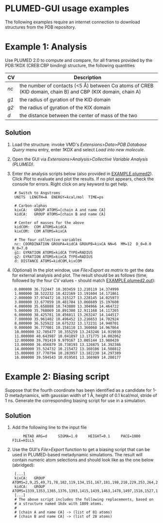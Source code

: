 PLUMED-GUI usage examples
====================


The following examples require an internet connection to download
structures from the PDB repository.


Example 1: Analysis
===================


Use PLUMED 2.0 to compute and compare, for all frames provided by the
PDB:1KDX (CREB:CBP binding) structure, the following quantities

CV    | Description
----- | -------------
_nc_  | the number of contacts (<5 Å) between Cα atoms of CREB (KID domain, chain B) and CBP (KIX domain, chain A) 
_g1_  | the radius of gyration of the KID domain
_g2_  | the radius of gyration of the KIX domain
_d_   | the distance between the center of mass of the two


Solution
--------

1. Load the structure: invoke VMD's _Extensions>Data>PDB Database
        Query_ menu entry, enter _1KDX_ and select _Load into new
        molecule_.

2. Open the GUI via _Extensions>Analysis>Collective Variable
        Analysis (PLUMED)_.

3. Enter the analysis scripts below (also provided in
        [EXAMPLE.plumed2](EXAMPLE.plumed2)). Click _Plot_ to evaluate and plot the
        results. If no plot appears, check the console for
        errors. Right click on any keyword to get help.

	    # Switch to Angstroms
	    UNITS  LENGTH=A  ENERGY=kcal/mol  TIME=ps

	    # Carbon-alphas
	    kixCA:   GROUP ATOMS=[chain A and name CA]
	    kidCA:   GROUP ATOMS=[chain B and name CA]

	    # Center of masses for the above
	    kidCOM:  COM ATOMS=kidCA
	    kixCOM:  COM ATOMS=kixCA

	    # The four collective variables
	    nc: COORDINATION GROUPA=kidCA GROUPB=kixCA NN=6  MM=12  D_0=0.0  R_0=7.0
	    g1: GYRATION ATOMS=kidCA TYPE=RADIUS 
	    g2: GYRATION ATOMS=kixCA TYPE=RADIUS 
	    d: DISTANCE ATOMS=kidCOM,kixCOM


4. (Optional) In the plot window, use _File>Export as matrix_ to
        get the data for external analysis and plot. The result should
        be as follows (time, followed by the four CV values - should match
        [EXAMPLE.plumed2.out](EXAMPLE.plumed2.out)):

	    0.000000 36.722447 10.303459 13.210119 14.374999 
	    1.000000 38.522232 10.422169 13.191604 14.171861 
	    2.000000 37.974472 10.315127 13.228145 14.025973 
	    3.000000 33.677059 10.481784 13.066689 15.197608 
	    4.000000 35.658888 10.743880 13.304966 14.464722 
	    5.000000 35.768069 10.891300 12.911168 14.117265 
	    6.000000 38.425781 10.456811 13.263247 14.144517 
	    7.000000 35.961402 10.496452 13.216653 14.702924 
	    8.000000 36.525922 10.675232 13.172231 14.940701 
	    9.000000 36.777001 10.158110 13.360060 14.967064 
	    10.000000 32.705477 10.355259 13.243246 14.919030 
	    11.000000 40.643987 10.041897 13.171775 14.002062 
	    12.000000 39.701419 9.979167 13.005144 13.980439 
	    13.000000 36.456879 10.738193 13.126875 14.392346 
	    14.000000 35.524732 10.215472 13.160106 14.508812 
	    15.000000 37.770794 10.283957 13.182230 14.297389 
	    16.000000 39.594543 10.019501 13.166989 14.280177 




Example 2: Biasing script
=========================

Suppose that the fourth coordinate has been identified as a candidate
for 1-D metadynamics, with gaussian width of 1 Å, height of 0.1
kcal/mol, stride of 1 ns. Generate the corresponding biasing script for 
use in a simulation.


Solution
--------

1. Add the following line to the input file

            METAD ARG=d     SIGMA=1.0     HEIGHT=0.1     PACE=1000     FILE=HILLS


2. Use the GUI's _File>Export_ function to get a biasing script
     	that can be used in PLUMED-based metadynamic simulations. The
     	result will contain numeric atom selections and should look
     	like as the one below (abridged):

	    [...]
	    kixCA:   GROUP ATOMS=2,9,25,49,71,78,102,119,134,151,167,181,198,210,229,253,264,281,300,316,333,355,374,390,407,417,436,456,470,484,498,510,524,534,544,563,585,597,621,645,662,677,691,710,726,736,757,767,789,811,827,842,849,861,878,899,914,925,935,949,960,984,996,1011,1032,1053,1070,1089,1108,1118,1133,1155,1174,1195,1217,1236,1253,1275,1290,1309,1324
	    kidCA:   GROUP ATOMS=1339,1353,1365,1376,1393,1415,1439,1463,1478,1497,1516,1527,1551,1575,1589,1603,1624,1648,1670,1689,1708,1722,1734,1753,1764,1775,1787,1797
	    [...]
	    # The above script includes the following replacements, based on 
	    # a structure named 1kdx with 1809 atoms.
	    #
	    # [chain A and name CA] -> (list of 81 atoms)
	    # [chain B and name CA] -> (list of 28 atoms)

